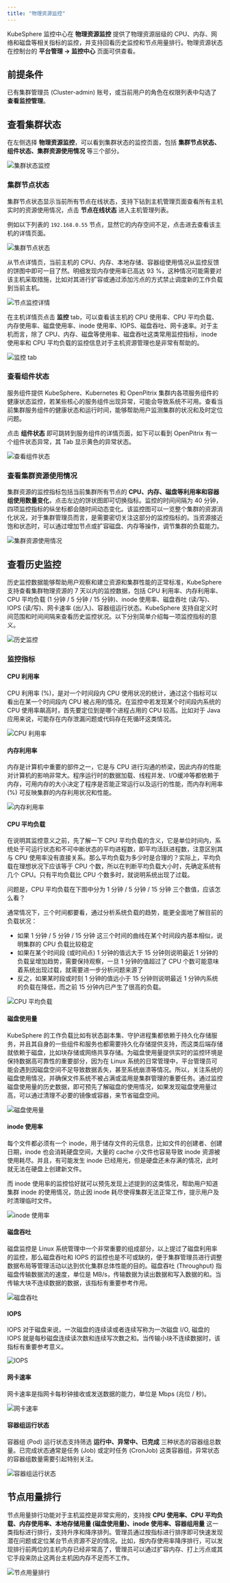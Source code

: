 ```yaml
---
title: "物理资源监控"
---
```


KubeSphere 监控中心在 **物理资源监控** 提供了物理资源层级的 CPU、内存、网络和磁盘等相关指标的监控，并支持回看历史监控和节点用量排行。物理资源状态在控制台的 **平台管理 → 监控中心** 页面可供查看。

## 前提条件

已有集群管理员 (Cluster-admin) 账号，或当前用户的角色在权限列表中勾选了 **查看监控管理**。

## 查看集群状态

在左侧选择 **物理资源监控**，可以看到集群状态的监控页面，包括 **集群节点状态、组件状态、集群资源使用情况** 等三个部分。

![集群状态监控](/cluster-status-monitoring.png)

### 集群节点状态

集群节点状态显示当前所有节点在线状态，支持下钻到主机管理页面查看所有主机实时的资源使用情况，点击 **节点在线状态** 进入主机管理列表。

例如以下列表的 `192.168.0.55` 节点，显然它的内存空间不足，点击进去查看该主机的详情页面。

![集群节点状态](/nodes-list.png)

从节点详情页，当前主机的 CPU、内存、本地存储、容器组使用情况从监控反馈的饼图中即可一目了然。明细发现内存使用率已高达 93 %，这种情况可能需要对该主机采取措施，比如对其进行扩容或通过添加污点的方式禁止调度新的工作负载到当前主机。

![节点监控详情](/node-monitoring-details.png)

在主机详情页点击 **监控** tab，可以查看该主机的 CPU 使用率、CPU 平均负载、内存使用率、磁盘使用率、inode 使用率、IOPS、磁盘吞吐、网卡速率。对于主机而言，除了 CPU、内存、磁盘等使用率、磁盘吞吐这类常用监控指标，inode 使用率和 CPU 平均负载的监控信息对于主机资源管理也是非常有帮助的。

![监控 tab](/node-details-monitoring-page.png)

### 查看组件状态

服务组件提供 KubeSphere、Kubernetes 和 OpenPitrix 集群内各项服务组件的健康状态监控，若某些核心的服务组件出现异常，可能会导致系统不可用。查看当前集群服务组件的健康状态和运行时间，能够帮助用户监测集群的状况和及时定位问题。

点击 **组件状态** 即可跳转到服务组件的详情页面，如下可以看到 OpenPitrix 有一个组件状态异常，其 Tab 显示黄色的异常状态。

![查看组件状态](/service-components-list.png)

### 查看集群资源使用情况

集群资源的监控指标包括当前集群所有节点的 **CPU、内存、磁盘等利用率和容器组使用数量变化**，点击左边的饼状图即可切换指标。监控的时间间隔为 40 分钟，四项监控指标的纵坐标都会随时间动态变化。该监控图可以一览整个集群的资源消化状况，对于集群管理员而言，是需要密切关注这部分的监控指标的。当资源接近饱和状态时，可以通过增加节点或扩容磁盘、内存等操作，调节集群的负载能力。

![集群资源使用情况](/cluster-resources-monitoring.png)


## 查看历史监控

历史监控数据能够帮助用户观察和建立资源和集群性能的正常标准，KubeSphere 支持查看集群物理资源的 7 天以内的监控数据，包括 CPU 利用率、内存利用率、CPU 平均负载 (1 分钟 / 5 分钟 / 15 分钟)、inode 使用率、磁盘吞吐 (读/写)、IOPS (读/写)、网卡速率 (出/入)、容器组运行状态。KubeSphere 支持自定义时间范围和时间间隔来查看历史监控状况。以下分别简单介绍每一项监控指标的意义。

![历史监控](/history-monitoring-page.png)

### 监控指标

#### CPU 利用率

CPU 利用率 (%)，是对一个时间段内 CPU 使用状况的统计，通过这个指标可以看出在某一个时间段内 CPU 被占用的情况。在监控中若发现某个时间段内系统的 CPU 使用率飙高时，首先要定位到是哪个进程占用的 CPU 较高。比如对于 Java 应用来说，可能存在内存泄漏问题或代码存在死循环这类情况。

![CPU 利用率](/cpu-utilization-monitoring.png)

#### 内存利用率

内存是计算机中重要的部件之一，它是与 CPU 进行沟通的桥梁，因此内存的性能对计算机的影响非常大。程序运行时的数据加载、线程并发、I/O缓冲等都依赖于内存，可用内存的大小决定了程序是否能正常运行以及运行的性能，而内存利用率 (%) 可反映集群的内存利用状况和性能。

![内存利用率](/memory-utilization-monitoring.png)

#### CPU 平均负载

在说明其监控意义之前，先了解一下 CPU 平均负载的含义，它是单位时间内，系统处于可运行状态和不可中断状态的平均进程数，即平均活跃进程数，注意区别其与 CPU 使用率没有直接关系。那么平均负载为多少时是合理的？实际上，平均负载在理想状况下应该等于 CPU 个数，所以在判断平均负载大小时，先确定系统有几个 CPU。只有平均负载比 CPU 个数多时，就说明系统出现了过载。

问题是，CPU 平均负载在下图中分为 1 分钟 / 5 分钟 / 15 分钟 三个数值，应该怎么看？

通常情况下，三个时间都要看，通过分析系统负载的趋势，能更全面地了解目前的负载状况：

- 如果 1 分钟 / 5 分钟 / 15 分钟 这三个时间的曲线在某个时间段内基本相似，说明集群的 CPU 负载比较稳定
- 如果在某个时间段 (或时间点) 1 分钟的值远大于 15 分钟则说明最近 1 分钟的负载呈增加趋势，需要保持观察，一旦 1 分钟的值超过了 CPU 个数可能意味着系统出现过载，就需要进一步分析问题来源了
- 反之，如果某时段或时刻 1 分钟的值远小于 15 分钟则说明最近 1 分钟内系统的负载在降低，而之前 15 分钟内已产生了很高的负载。


![CPU 平均负载](/load-average.png)

#### 磁盘使用量

KubeSphere 的工作负载比如有状态副本集、守护进程集都依赖于持久化存储服务，并且其自身的一些组件和服务也都需要持久化存储提供支持，而这类后端存储就依赖于磁盘，比如块存储或网络共享存储。为磁盘使用量提供实时的监控环境是保持数据高可靠性的重要部分，因为在 Linux 系统的日常管理中，平台管理员可能会遇到因磁盘空间不足导致数据丢失，甚至系统崩溃等情况。所以，关注系统的磁盘使用情况，并确保文件系统不被占满或滥用是集群管理的重要任务。通过监控磁盘使用量的历史数据，即可预先了解磁盘的使用情况，如果发现磁盘使用量过高，可以通过清理不必要的镜像或容器，来节省磁盘空间。

![磁盘使用量](/disk-usage-monitoring.png)

#### inode 使用率

每个文件都必须有一个 inode，用于储存文件的元信息，比如文件的创建者、创建日期，inode 也会消耗硬盘空间，大量的 cache 小文件也容易导致 inode 资源被使用耗尽。并且，有可能发生 inode 已经用光，但是硬盘还未存满的情况，此时就无法在硬盘上创建新文件。

而 inode 使用率的监控恰好就可以预先发现上述提到的这类情况，帮助用户知道集群 inode 的使用情况，防止因 inode 耗尽使得集群无法正常工作，提示用户及时清理临时文件。

![inode 使用率](/inode-utilization-monitoring.png)

#### 磁盘吞吐

磁盘监控是 Linux 系统管理中一个非常重要的组成部分，以上提过了磁盘利用率的监控，那么磁盘吞吐和 IOPS 的监控也是不可或缺的，便于集群管理员进行调整数据布局等管理活动以达到优化集群总体性能的目的。磁盘吞吐 (Throughput) 指磁盘传输数据流的速度，单位是 MB/s，传输数据为读出数据和写入数据的和。当传输大块不连续数据的数据，该指标有重要参考作用。

![磁盘吞吐](/disk-throughput.png)

#### IOPS

IOPS 对于磁盘来说，一次磁盘的连续读或者连续写称为一次磁盘 I/O, 磁盘的 IOPS 就是每秒磁盘连续读次数和连续写次数之和。当传输小块不连续数据时，该指标有重要参考意义。

![IOPS](/iops-monitoring.png)

#### 网卡速率

网卡速率是指网卡每秒钟接收或发送数据的能力，单位是 Mbps (兆位 / 秒)。

![网卡速率](/network-cards-speed-monitoring.png)

#### 容器组运行状态

容器组 (Pod) 运行状态支持筛选 **运行中、异常中、已完成** 三种状态的容器组总数量。已完成状态通常是任务 (Job) 或定时任务 (CronJob) 这类容器组，异常状态的容器组数量需要引起特别关注。

![容器组运行状态](/pod-status-monitoring.png)

## 节点用量排行

节点用量排行功能对于主机监控是非常实用的，支持按 **CPU 使用率、CPU 平均负载、内存使用率、本地存储用量 (磁盘使用量)、inode 使用率、容器组用量** 这一类指标进行排行，支持升序和降序排列。管理员通过按指标进行排序即可快速发现潜在问题或定位某台节点资源不足的情况。比如，按内存使用率降序排行，可以发现排行前两位的主机内存已经非常高了，管理员可以通过扩容内存、打上污点或其它手段来防止这两台主机因内存不足而不工作。

![节点用量排行](/node-ranking-list.png)


